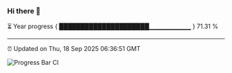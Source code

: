 ### Hi there 👋

⏳ Year progress { █████████████████████▁▁▁▁▁▁▁▁▁ } 71.31 %

---

⏰ Updated on Thu, 18 Sep 2025 06:36:51 GMT

![Progress Bar CI](https://github.com/DhruviPatel157/GitHub-Actions-Demo/workflows/Progress%20Bar%20CI/badge.svg)
